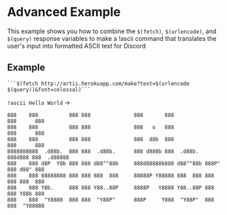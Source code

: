 # Advanced Example
This example shows you how to combine the `$(fetch)`, `$(urlencode)`, and `$(query)` response variables to make a !ascii command that translates the user's input into formatted ASCII text for Discord

## Example
    ```$(fetch http://artii.herokuapp.com/make?text=$(urlencode $(query))&font=colossal)```

`!ascii Hello World` ->

```text
888    888          888 888              888       888                  888      888
888    888          888 888              888   o   888                  888      888
888    888          888 888              888  d8b  888                  888      888
8888888888  .d88b.  888 888  .d88b.      888 d888b 888  .d88b.  888d888 888  .d88888
888    888 d8P  Y8b 888 888 d88""88b     888d88888b888 d88""88b 888P"   888 d88" 888
888    888 88888888 888 888 888  888     88888P Y88888 888  888 888     888 888  888
888    888 Y8b.     888 888 Y88..88P     8888P   Y8888 Y88..88P 888     888 Y88b 888
888    888  "Y8888  888 888  "Y88P"      888P     Y888  "Y88P"  888     888  "Y88888
```
